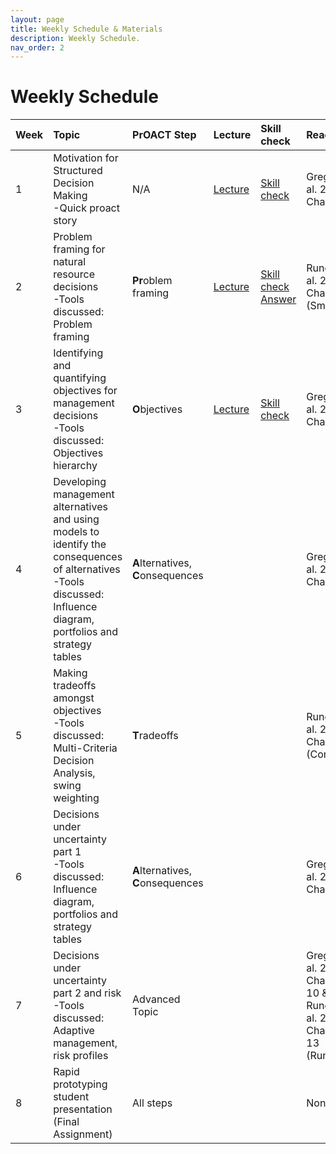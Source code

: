 ```yaml
---
layout: page
title: Weekly Schedule & Materials
description: Weekly Schedule.
nav_order: 2
---
```


# Weekly Schedule


| Week | Topic                                                                                                                                                                     | PrOACT Step                             | Lecture                                                         | Skill check                                                                                                                               | Readings                                                              |
|:---- |:--------------------------------------------------------------------------------------------------------------------------------------------------------------------------|:----------------------------------------|:----------------------------------------------------------------|:------------------------------------------------------------------------------------------------------------------------------------------|:----------------------------------------------------------------------|
| 1    | Motivation for Structured Decision Making <br> -Quick proact story                                                                                                        | N/A                                     | [Lecture](material/Week1-Intro/Week1_SDM_Mizzou.pdf)            | [Skill check](material/Week1-Intro/SkillCheckWeek1.pdf)                                                                                   |  Gregory et al. 2012 Chapter 1                                        |   
| 2    | Problem framing for natural resource decisions <br> -Tools discussed: Problem framing                                                                                     |**Pr**oblem framing                      | [Lecture](material/Week2-ProblemFraming/Week2_SDM_Mizzou.pdf)   | [Skill check](material/Week2-ProblemFraming/SkillCheckWeek2.pdf) <br> [Answer](material/Week2-ProblemFraming/SkillCheckWeek2-Answers.pdf) | Runge et al. 2020 Chapter 2 (Smith)                                   |
| 3    | Identifying and quantifying objectives for management decisions <br> -Tools discussed: Objectives hierarchy                                                               |**O**bjectives                           | [Lecture](material/Week3-Objectives/Week3_SDM_Mizzou.pdf)       | [Skill check](material/Week3-Objectives/SkillCheckWeek3.pdf)                                                                          | Gregory et al. 2012 Chapter 4                                         |
| 4    | Developing management alternatives and using models to identify the consequences of alternatives <br> -Tools discussed: Influence diagram, portfolios and strategy tables | **A**lternatives, <br> **C**onsequences |                                                                 |                                                                                                                                           | Gregory et al. 2012 Chapter 7                                         |
| 5    | Making tradeoffs amongst objectives <br> -Tools discussed: Multi-Criteria Decision Analysis, swing weighting                                                              | **T**radeoffs                           |                                                                 |                                                                                                                                           | Runge et al. 2020 Chapter 5 (Converse)                                |
| 6    | Decisions under uncertainty part 1 <br> -Tools discussed: Influence diagram, portfolios and strategy tables                                                               | **A**lternatives, <br> **C**onsequences |                                                                 |                                                                                                                                           | Gregory et al. 2012 Chapter 7                                         |
| 7    | Decisions under uncertainty part 2 and risk <br> -Tools discussed: Adaptive management, risk profiles                                                                     | Advanced Topic                          |                                                                 |                                                                                                                                           | Gregory et al. 2012 Chapter 10 & Runge et al. 2020 Chapter 13 (Runge) |
| 8    | Rapid prototyping student presentation (Final Assignment)                                                                                                                 | All steps                               |                                                                 |                                                                                                                                           | None                                                                  |

                                                    
